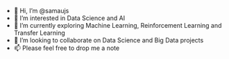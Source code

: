 - 👋 Hi, I’m @samaujs
- 👀 I’m interested in Data Science and AI
- 🌱 I’m currently exploring Machine Learning, Reinforcement Learning and Transfer Learning
- 💞️ I’m looking to collaborate on Data Science and Big Data projects
- 📫 Please feel free to drop me a note

<!---
samaujs/samaujs is a ✨ special ✨ repository because its `README.md` (this file) appears on your GitHub profile.
You can click the Preview link to take a look at your changes.
--->
